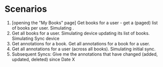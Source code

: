 ﻿# Scenarios

1. [opening the "My Books" page] Get books for a user - get a (paged) list of books per user. Simulating .
2. Get all books for a user. Simulating device updating its list of books. Simulating Sync device
3. Get annotations for a book. 
   Get all annotations for a book for a user.
4. Get all annotations for a user (across all books). Simulating initial sync.
5. Subsequent Syncs: Give me the annotations that have changed (added, updated, deleted) since Date X